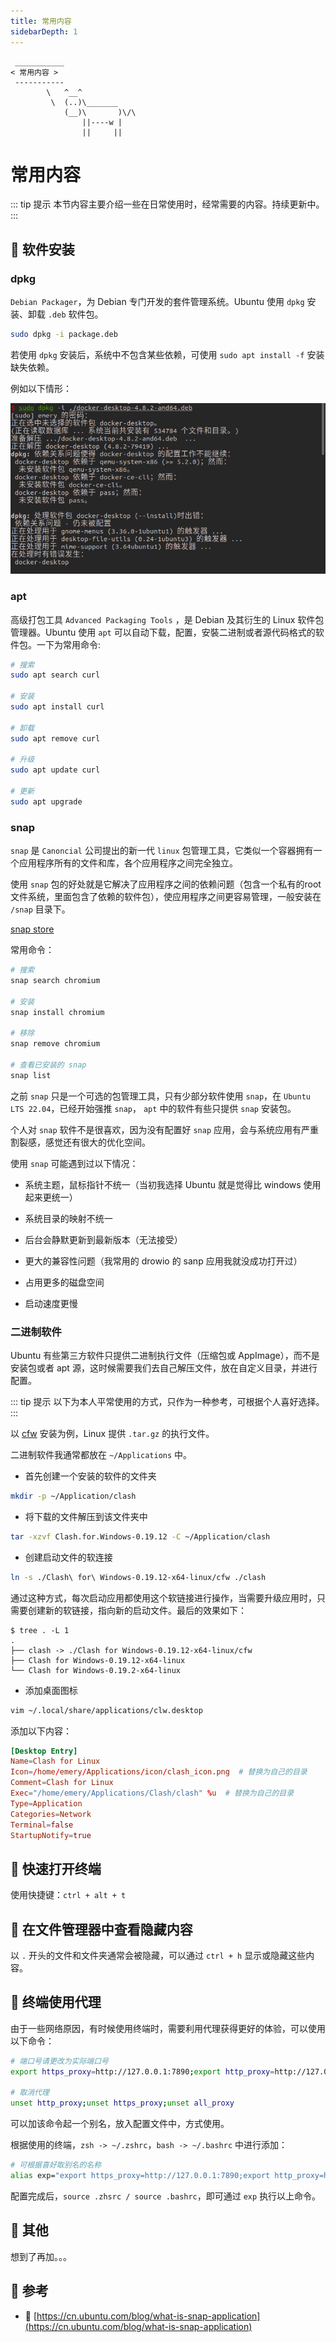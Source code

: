 ```yaml
---
title: 常用内容
sidebarDepth: 1
---
```




```:no-line-numbers
 ___________
< 常用内容 >
 -----------
        \   ^__^
         \  (..)\_______
            (__)\       )\/\
                ||----w |
                ||     ||
```



# 常用内容

::: tip 提示
本节内容主要介绍一些在日常使用时，经常需要的内容。持续更新中。
:::

## 🍫 软件安装

### dpkg

`Debian Packager`，为 Debian 专门开发的套件管理系统。Ubuntu 使用 `dpkg` 安装、卸载 `.deb` 软件包。

```sh
sudo dpkg -i package.deb
```

若使用 `dpkg` 安装后，系统中不包含某些依赖，可使用 `sudo apt install -f` 安装缺失依赖。

例如以下情形：


![dpkg-error](/images/docs/guide/base/dpkg-error.png)

### apt

高级打包工具 `Advanced Packaging Tools` ，是 Debian 及其衍生的 Linux 软件包管理器。Ubuntu 使用 `apt` 可以自动下载，配置，安裝二进制或者源代码格式的软件包。一下为常用命令:


```sh
# 搜索
sudo apt search curl

# 安装
sudo apt install curl

# 卸载
sudo apt remove curl

# 升级
sudo apt update curl

# 更新
sudo apt upgrade
```

### snap

`snap` 是 `Canoncial` 公司提出的新一代 `linux` 包管理工具，它类似一个容器拥有一个应用程序所有的文件和库，各个应用程序之间完全独立。

使用 `snap` 包的好处就是它解决了应用程序之间的依赖问题（包含一个私有的root文件系统，里面包含了依赖的软件包），使应用程序之间更容易管理，一般安装在 `/snap` 目录下。

[snap store](https://snapcraft.io/store)

常用命令：

```sh
# 搜索
snap search chromium

# 安装
snap install chromium

# 移除
snap remove chromium

# 查看已安装的 snap
snap list
```

之前 `snap` 只是一个可选的包管理工具，只有少部分软件使用 `snap`，在 `Ubuntu LTS 22.04`，已经开始强推 `snap`， `apt` 中的软件有些只提供 `snap` 安装包。

个人对 `snap` 软件不是很喜欢，因为没有配置好 `snap` 应用，会与系统应用有严重割裂感，感觉还有很大的优化空间。

使用 `snap` 可能遇到过以下情况：

- 系统主题，鼠标指针不统一（当初我选择 Ubuntu 就是觉得比 windows 使用起来更统一）

- 系统目录的映射不统一

- 后台会静默更新到最新版本（无法接受）

- 更大的兼容性问题（我常用的 drowio 的 sanp 应用我就没成功打开过）

- 占用更多的磁盘空间

- 启动速度更慢



### 二进制软件

Ubuntu 有些第三方软件只提供二进制执行文件（压缩包或 AppImage），而不是安装包或者 apt 源，这时候需要我们去自己解压文件，放在自定义目录，并进行配置。

::: tip 提示
以下为本人平常使用的方式，只作为一种参考，可根据个人喜好选择。
:::

以 [cfw](https://github.com/Fndroid/clash_for_windows_pkg/releases) 安装为例，Linux 提供 `.tar.gz` 的执行文件。

二进制软件我通常都放在 `~/Applications` 中。

- 首先创建一个安装的软件的文件夹

```sh
mkdir -p ~/Application/clash
```

- 将下载的文件解压到该文件夹中

```sh
tar -xzvf Clash.for.Windows-0.19.12 -C ~/Application/clash
```

- 创建启动文件的软连接

```sh
ln -s ./Clash\ for\ Windows-0.19.12-x64-linux/cfw ./clash
```

通过这种方式，每次启动应用都使用这个软链接进行操作，当需要升级应用时，只需要创建新的软链接，指向新的启动文件。最后的效果如下：

```
$ tree . -L 1
.
├── clash -> ./Clash for Windows-0.19.12-x64-linux/cfw
├── Clash for Windows-0.19.12-x64-linux
└── Clash for Windows-0.19.2-x64-linux
```

- 添加桌面图标

```sh
vim ~/.local/share/applications/clw.desktop
```

添加以下内容：

```conf
[Desktop Entry]
Name=Clash for Linux
Icon=/home/emery/Applications/icon/clash_icon.png  # 替换为自己的目录
Comment=Clash for Linux
Exec="/home/emery/Applications/Clash/clash" %u  # 替换为自己的目录
Type=Application
Categories=Network
Terminal=false
StartupNotify=true
```

## 🍿 快速打开终端

使用快捷键：`ctrl + alt + t`

## 🍪 在文件管理器中查看隐藏内容

以 `.` 开头的文件和文件夹通常会被隐藏，可以通过 `ctrl + h` 显示或隐藏这些内容。

## 🍩 终端使用代理

由于一些网络原因，有时候使用终端时，需要利用代理获得更好的体验，可以使用以下命令：

```sh
# 端口号请更改为实际端口号
export https_proxy=http://127.0.0.1:7890;export http_proxy=http://127.0.0.1:7890;export all_proxy=socks5://127.0.0.1:7890

# 取消代理
unset http_proxy;unset https_proxy;unset all_proxy
```

可以加该命令起一个别名，放入配置文件中，方式使用。

根据使用的终端，`zsh -> ~/.zshrc`，`bash -> ~/.bashrc` 中进行添加：

```sh
# 可根据喜好取别名的名称
alias exp="export https_proxy=http://127.0.0.1:7890;export http_proxy=http://127.0.0.1:7890;export all_proxy=socks5://127.0.0.1:7890"
```

配置完成后，`source .zhsrc / source .bashrc`，即可通过 `exp` 执行以上命令。


## 🍯 其他

想到了再加。。。


## 🍪 参考

- 🔗 [https://cn.ubuntu.com/blog/what-is-snap-application](https://cn.ubuntu.com/blog/what-is-snap-application)

